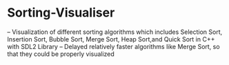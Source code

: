 # Sorting-Visualiser
– Visualization of different sorting algorithms which includes Selection Sort, Insertion Sort, Bubble
Sort, Merge Sort, Heap Sort,and Quick Sort in C++ with SDL2 Library
– Delayed relatively faster algorithms like Merge Sort, so that they could be properly visualized
